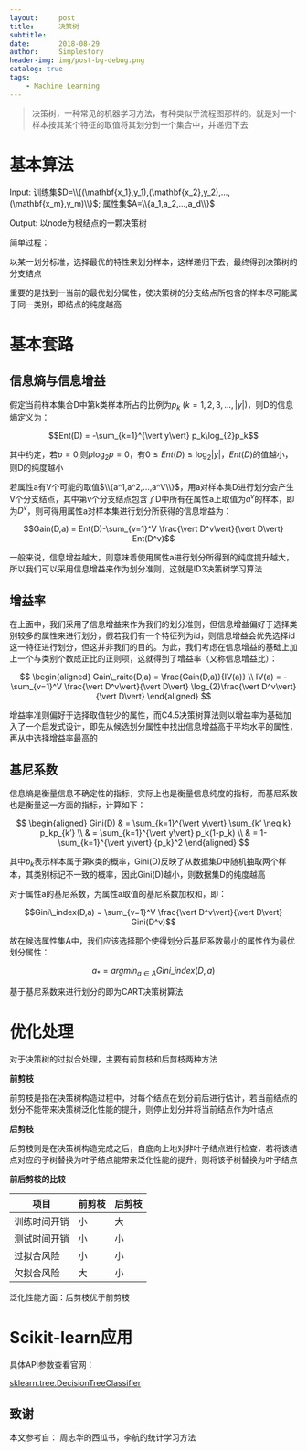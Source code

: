 ```yaml
---
layout:     post
title:      决策树
subtitle:   
date:       2018-08-29
author:     Simplestory
header-img: img/post-bg-debug.png
catalog: true
tags:
    - Machine Learning
---
```


>决策树，一种常见的机器学习方法，有种类似于流程图那样的。就是对一个样本按其某个特征的取值将其划分到一个集合中，并递归下去

# 基本算法

Input: 训练集$D=\\{(\mathbf{x_1},y_1),(\mathbf{x_2},y_2),...,(\mathbf{x_m},y_m)\\}$;
属性集$A=\\{a_1,a_2,...,a_d\\}$

Output: 以node为根结点的一颗决策树

简单过程：

以某一划分标准，选择最优的特性来划分样本，这样递归下去，最终得到决策树的分支结点

重要的是找到一当前的最优划分属性，使决策树的分支结点所包含的样本尽可能属于同一类别，即结点的纯度越高

# 基本套路

## 信息熵与信息增益

假定当前样本集合D中第k类样本所占的比例为$p_k \ (k=1,2,3,...,\vert y\vert)$，则D的信息熵定义为：

$$Ent(D) = -\sum_{k=1}^{\vert y\vert} p_k\log_{2}p_k$$

其中约定，若$p=0$,则$p\log_{2}p = 0$，有$0 \le Ent(D) \le \log_{2}\vert y\vert$，$Ent(D)$的值越小，则D的纯度越小

若属性a有V个可能的取值$\\{a^1,a^2,...,a^V\\}$，用a对样本集D进行划分会产生V个分支结点，其中第v个分支结点包含了D中所有在属性a上取值为$a^v$的样本，即为$D^v$，则可得用属性a对样本集进行划分所获得的信息增益为：

$$Gain(D,a) = Ent(D)-\sum_{v=1}^V \frac{\vert D^v\vert}{\vert D\vert} Ent(D^v)$$

一般来说，信息增益越大，则意味着使用属性a进行划分所得到的纯度提升越大，所以我们可以采用信息增益来作为划分准则，这就是ID3决策树学习算法

## 增益率

在上面中，我们采用了信息增益来作为我们的划分准则，但信息增益偏好于选择类别较多的属性来进行划分，假若我们有一个特征列为id，则信息增益会优先选择id这一特征进行划分，但这并非我们的目的。为此，我们考虑在信息增益的基础上加上一个与类别个数成正比的正则项，这就得到了增益率（又称信息增益比）：

$$
\begin{aligned}
Gain\_raito(D,a) = \frac{Gain(D,a)}{IV(a)}  \\
IV(a) = -\sum_{v=1}^V \frac{\vert D^v\vert}{\vert D\vert} \log_{2}\frac{\vert D^v\vert}{\vert D\vert}
\end{aligned}
$$

增益率准则偏好于选择取值较少的属性，而C4.5决策树算法则以增益率为基础加入了一个启发式设计，即先从候选划分属性中找出信息增益高于平均水平的属性，再从中选择增益率最高的

## 基尼系数

信息熵是衡量信息不确定性的指标，实际上也是衡量信息纯度的指标，而基尼系数也是衡量这一方面的指标，计算如下：

$$
\begin{aligned}
Gini(D) & = \sum_{k=1}^{\vert y\vert} \sum_{k‘ \neq k} p_kp_{k’}  \\
& = \sum_{k=1}^{\vert y\vert} p_k(1-p_k)  \\
& = 1-\sum_{k=1}^{\vert y\vert} {p_k}^2
\end{aligned}
$$

其中$p_k$表示样本属于第k类的概率，Gini(D)反映了从数据集D中随机抽取两个样本，其类别标记不一致的概率，因此Gini(D)越小，则数据集D的纯度越高

对于属性a的基尼系数，为属性a取值的基尼系数加权和，即：

$$Gini\_index(D,a) = \sum_{v=1}^V \frac{\vert D^v\vert}{\vert D\vert} Gini(D^v)$$

故在候选属性集A中，我们应该选择那个使得划分后基尼系数最小的属性作为最优划分属性：

$$a_* = argmin_{a \in A} Gini\_index(D,a)$$

基于基尼系数来进行划分的即为CART决策树算法

# 优化处理

对于决策树的过拟合处理，主要有前剪枝和后剪枝两种方法

**前剪枝**

前剪枝是指在决策树构造过程中，对每个结点在划分前后进行估计，若当前结点的划分不能带来决策树泛化性能的提升，则停止划分并将当前结点作为叶结点

**后剪枝**

后剪枝则是在决策树构造完成之后，自底向上地对非叶子结点进行检查，若将该结点对应的子树替换为叶子结点能带来泛化性能的提升，则将该子树替换为叶子结点

**前后剪枝的比较**

项目|前剪枝 |后剪枝
---|----|-----
训练时间开销|小|大
测试时间开销|小|小
过拟合风险|小|小
欠拟合风险|大|小

泛化性能方面：后剪枝优于前剪枝

# Scikit-learn应用

具体API参数查看官网：

[sklearn.tree.DecisionTreeClassifier](http://scikit-learn.org/stable/modules/generated/sklearn.tree.DecisionTreeClassifier.html)

## 致谢

本文参考自：
周志华的西瓜书，李航的统计学习方法
